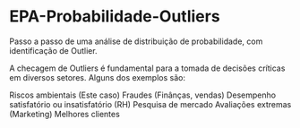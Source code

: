 # EPA-Probabilidade-Outliers

Passo a passo de uma análise de distribuição de probabilidade, com identificação de Outlier.

A checagem de Outliers é fundamental para a tomada de decisões críticas em diversos setores. Alguns dos exemplos são:

Riscos ambientais (Este caso)
Fraudes (Finânças, vendas)
Desempenho satisfatório ou insatisfatório (RH)
Pesquisa de mercado
Avaliações extremas (Marketing)
Melhores clientes
